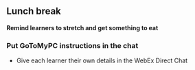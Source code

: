 ## Lunch break

**Remind learners to stretch and get something to eat**

### Put GoToMyPC instructions in the chat

- Give each learner their own details in the WebEx Direct Chat
